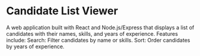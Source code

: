# Candidate List Viewer
 A web application built with React and Node.js/Express that displays a list of candidates with their names, skills, and years of experience. Features include:  Search: Filter candidates by name or skills. Sort: Order candidates by years of experience.
